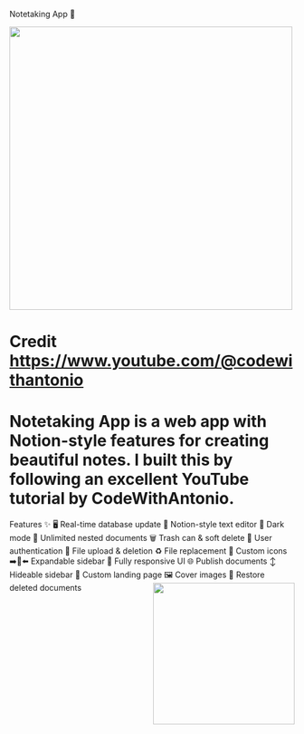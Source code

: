 Notetaking App 📝

<img src="app_screenshot.png" width="500">

# Credit https://www.youtube.com/@codewithantonio

# Notetaking App is a web app with Notion-style features for creating beautiful notes. I built this by following an excellent YouTube tutorial by CodeWithAntonio.

Features ✨
🖥️ Real-time database update
💬 Notion-style text editor
🌙 Dark mode
🌳 Unlimited nested documents
🗑️ Trash can & soft delete
🔐 User authentication
📄 File upload & deletion
♻️ File replacement
🌠 Custom icons
➡️🔀⬅️ Expandable sidebar
📱 Fully responsive UI
🌐 Publish documents
↕️ Hideable sidebar
🛬 Custom landing page
🖼️ Cover images
🔄 Restore deleted documents
<img src="features.png" align="right" width="250">
